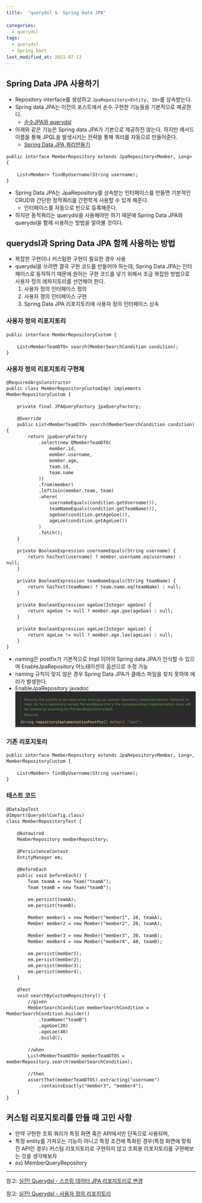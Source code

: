 ```yaml
---
title:  "querydsl &  Spring Data JPA"

categories:
  - querydsl
tags:
  - querydsl
  - Spring boot
last_modified_at: 2021-07-13
---
```


## Spring Data JPA 사용하기
* Repository interface를 생성하고 `JpaRepository<Entity, ID>`를 상속받는다.
* Spring data JPA는 이전의 포스트에서 손수 구현한 기능들을 기본적으로 제공한다.
    * [순수JPA와 querydsl](/querydsl/querydsl-pure-jpa-querydsl)
* 아래와 같은 기능은 Spring data JPA가 기본으로 제공하진 않는다. 하지만 메서드 이름을 통해 JPQL을 발생시키는 전략을 통해 쿼리를 자동으로 만들어준다.
    * [Spring Data JPA 쿼리만들기](/스프링-데이터-jpa/Common4-repository-query)

~~~
public interface MemberRepository extends JpaRepository<Member, Long> {

    List<Member> findByUsername(String username);
}
~~~

* Spring Data JPA는 JpaRepository를 상속받는 인터페이스를 만들면 기본적인 CRUD와 간단한 정적쿼리를 간편학게 사용할 수 있게 해준다.
    * 인터페이스를 자동으로 빈으로 등록해준다.
* 하지만 동적쿼리는 querydsl을 사용해야만 하기 때문에 Spring Data JPA와 querydsl을 함께 사용하는 방법을 알아볼 것이다.

## querydsl과 Spring Data JPA 함께 사용하는 방법
* 복잡한 구현이나 커스텀한 구현이 필요한 경우 사용
* querydsl을 쓰려면 결국 구현 코드를 만들어야 하는데, Spring Data JPA는 인터페이스로 동작하기 때문에 원하는 구현 코드를 넣기 위해서 조금 복잡한 방법으로 사용자 정의 레파지토리를 선언해야 한다.
    1. 사용자 정의 인터페이스 정의
    2. 사용자 졍의 인터페이스 구현
    3. Spring Data JPA 리포지토리에 사용자 정의 인터페이스 상속

### 사용자 정의 리포지토리
~~~
public interface MemberRepositoryCustom {

    List<MemberTeamDTO> search(MemberSearchCondition condition);
}
~~~

### 사용자 정의 리포지토리 구현체
~~~
@RequiredArgsConstructor
public class MemberRepositoryCustomImpl implements MemberRepositoryCustom {

    private final JPAQueryFactory jpaQueryFactory;

    @Override
    public List<MemberTeamDTO> search(MemberSearchCondition condition) {
        return jpaQueryFactory
            .select(new QMemberTeamDTO(
                member.id,
                member.username,
                member.age,
                team.id,
                team.name
            ))
            .from(member)
            .leftJoin(member.team, team)
            .where(
                usernameEquals(condition.getUsername()),
                teamNameEquals(condition.getTeamName()),
                ageGoe(condition.getAgeGoe()),
                ageLoe(condition.getAgeLoe())
            )
            .fetch();
    }

    private BooleanExpression usernameEquals(String username) {
        return hasText(username) ? member.username.eq(username) : null;
    }

    private BooleanExpression teamNameEquals(String teamName) {
        return hasText(teamName) ? team.name.eq(teamName) : null;
    }

    private BooleanExpression ageGoe(Integer ageGoe) {
        return ageGoe != null ? member.age.goe(ageGoe) : null;
    }

    private BooleanExpression ageLoe(Integer ageLoe) {
        return ageLoe != null ? member.age.loe(ageLoe) : null;
    }
}
~~~
* naming은 postfix가 기본적으로 Impl 이어야 Spring data JPA가 인식할 수 있으며 EnableJpaRepository 어노테이션의 옵션으로 수정 가능
* naming 규칙이 맞지 않은 경우 Spring Data JPA가 클래스 파일을 찾지 못하여 에러가 발생한다.
* EnableJpaRepository javadoc
![1](/assets/images/EnableJpaRepositories.png)

### 기존 리포지토리
~~~
public interface MemberRepository extends JpaRepository<Member, Long>, MemberRepositoryCustom {

    List<Member> findByUsername(String username);
}
~~~

### 테스트 코드
~~~
@DataJpaTest
@Import(QuerydslConfig.class)
class MemberRepositoryTest {

    @Autowired
    MemberRepository memberRepository;

    @PersistenceContext
    EntityManager em;

    @BeforeEach
    public void beforeEach() {
        Team teamA = new Team("teamA");
        Team teamB = new Team("teamB");

        em.persist(teamA);
        em.persist(teamB);

        Member member1 = new Member("member1", 10, teamA);
        Member member2 = new Member("member2", 20, teamA);

        Member member3 = new Member("member3", 30, teamB);
        Member member4 = new Member("member4", 40, teamB);

        em.persist(member1);
        em.persist(member2);
        em.persist(member3);
        em.persist(member4);
    }

    @Test
    void searchByCustomRepository() {
        //given
        MemberSearchCondition memberSearchCondition = MemberSearchCondition.builder()
            .teamName("teamB")
            .ageGoe(20)
            .ageLoe(40)
            .build();

        //when
        List<MemberTeamDTO> memberTeamDTOS = memberRepository.search(memberSearchCondition);

        //then
        assertThat(memberTeamDTOS).extracting("username")
            .containsExactly("member3", "member4");
    }
}
~~~

## 커스텀 리포지토리를 만들 때 고민 사항
* 만약 구현한 조회 쿼리가 특정 화면 혹은 API에서만 단독으로 사용되며,
* 특정 entity를 가져오는 기능이 아니고 특정 조건에 특화된 경우(특정 화면에 맞춰진 API인 경우) 커스텀 리포지토리로 구현하지 않고 조회용 리포지토리를 구현해보는 것을 생각해보자
* ex) MemberQueryRepository
<hr>

참고: [실전! Querydsl - 스프링 데이터 JPA 리포지토리로 변경](https://www.inflearn.com/course/Querydsl-%EC%8B%A4%EC%A0%84/lecture/30149?tab=curriculum)

참고: [실전! Querydsl - 사용자 정의 리포지토리](https://www.inflearn.com/course/Querydsl-%EC%8B%A4%EC%A0%84/lecture/30150?tab=note)

